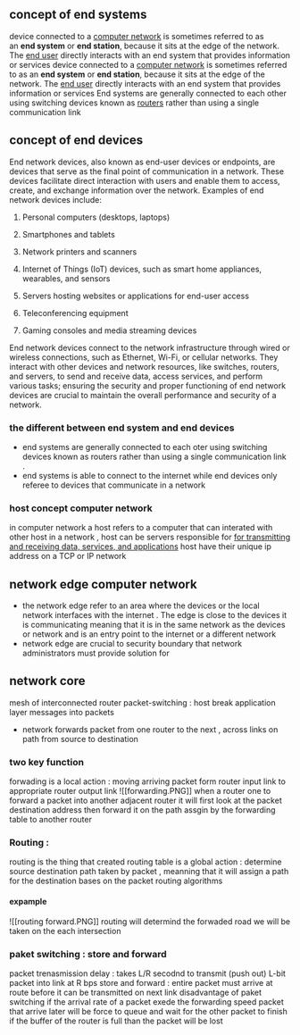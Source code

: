 ## concept of end systems 
device connected to a [computer network](https://en.wikipedia.org/wiki/Computer_network "Computer network") is sometimes referred to as an **end system** or **end station**, because it sits at the edge of the network. The [end user](https://en.wikipedia.org/wiki/End_user "End user") directly interacts with an end system that provides information or services
device connected to a [computer network](https://en.wikipedia.org/wiki/Computer_network "Computer network") is sometimes referred to as an **end system** or **end station**, because it sits at the edge of the network. The [end user](https://en.wikipedia.org/wiki/End_user "End user") directly interacts with an end system that provides information or services
End systems are generally connected to each other using switching devices known as [routers](https://en.wikipedia.org/wiki/Router_(computing) "Router (computing)") rather than using a single communication link

## concept of end devices
End network devices, also known as end-user devices or endpoints, are devices that serve as the final point of communication in a network. These devices facilitate direct interaction with users and enable them to access, create, and exchange information over the network. Examples of end network devices include:

1. Personal computers (desktops, laptops)  
2. Smartphones and tablets  
3. Network printers and scanners  
4. Internet of Things (IoT) devices, such as smart home appliances, wearables, and sensors

5. Servers hosting websites or applications for end-user access  
6. Teleconferencing equipment  
7. Gaming consoles and media streaming devices

End network devices connect to the network infrastructure through wired or wireless connections, such as Ethernet, Wi-Fi, or cellular networks. They interact with other devices and network resources, like switches, routers, and servers, to send and receive data, access services, and perform various tasks; ensuring the security and proper functioning of end network devices are crucial to maintain the overall performance and security of a network.
### the different between end system and end devices 
- end systems are generally connected to each oter using switching devices known as routers rather than using a  single communication link .
- end systems is able to connect to the internet while end devices only referee to devices that communicate in a network
### host concept computer network 
in computer network a host refers to a computer that can interated with other host in a network , host can be servers responsible for [for transmitting and receiving data, services, and applications](https://linuxsimply.com/what-is-host-in-computer-network/)
host have their unique ip address on a TCP or IP network 
## network edge computer network 
- the network edge refer to an area where the devices or the local network interfaces with the internet . The edge is close to the devices it is communicating meaning that it is in the same network as the devices or network and is an entry point to the internet or a different network 
- network edge are crucial to security boundary that network administrators must provide solution for 

## network core 
mesh of interconnected router 
packet-switching : host break application layer messages into packets 
- network forwards packet from one router to the next , across links on path from source to destination 
### two key function 
forwading is a local action :
moving arriving packet form router input link 
to appropriate router output link 
![[forwarding.PNG]] 
when a router one to forward a packet into another adjacent router it will first look at the packet destination address then forward it on the path assgin by the forwarding table to another router 

### Routing : 
routing is the thing that created routing table 
is a global action : determine source destination path taken by packet , meanning that it will assign a path for the destination bases on the packet 
routing algorithms 
#### expample 
![[routing forward.PNG]]
routing will determind the forwaded road we will be taken on the each intersection 
### paket switching : store and forward 
packet trenasmission delay : takes L/R secodnd to transmit (push out) L-bit packet into link at R bps 
store and forward : entire packet must arrive at route before it can be transmitted on next link 
disadvantage of paket switching if the arrival rate of a packet exede the forwarding speed packet that arrive later will be force to queue and wait for the other packet to finish if the buffer of the router is full than the packet will be lost

